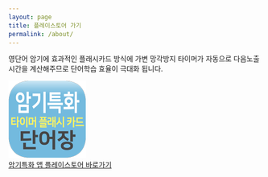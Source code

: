 ```yaml
---
layout: page
title: 플레이스토어 가기
permalink: /about/
---
```


영단어 암기에 효과적인 플래시카드 방식에 
  가변 망각방지 타이머가 자동으로 다음노출시간을 계산해주므로 
  단어학습 효율이 극대화 됩니다.

[![암기특화](/../images/logo_small.png)<br>암기특화 앱 플레이스토어 바로가기](https://play.google.com/store/apps/details?id=com.studynewbook.mywordlist)

